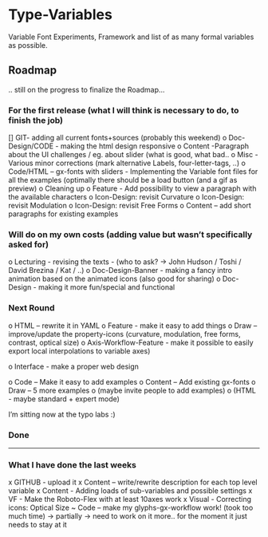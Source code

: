 # Type-Variables
Variable Font Experiments, Framework and list of as many formal variables as possible.


## Roadmap
.. still on the progress to finalize the Roadmap...

### For the first release (what I will think is necessary to do, to finish the job)
[] GIT- adding all current fonts+sources (probably this weekend) 
o Doc-Design/CODE - making the html design responsive
o Content -Paragraph about the UI challenges / eg. about slider (what is good, what bad.. 
o Misc - Various minor corrections (mark alternative Labels, four-letter-tags, ..)
o Code/HTML – gx-fonts with sliders - Implementing the Variable font files for all the examples (optimally there should be a load button (and a gif as preview)
o Cleaning up
o Feature - Add possibility to view a paragraph with the available characters
o Icon-Design: revisit Curvature
o Icon-Design: revisit Modulation
o Icon-Design: revisit Free Forms
o Content – add short paragraphs for existing examples

### Will do on my own costs (adding value but wasn’t specifically asked for)
o Lecturing - revising the texts - (who to ask? -> John Hudson / Toshi / David Brezina / Kat / ..) 
o Doc-Design-Banner - making a fancy intro animation based on the animated icons (also good for sharing)
o Doc-Design - making it more fun/special and functional

### Next Round 
o HTML – rewrite it in YAML
o Feature - make it easy to add things
o Draw – improve/update the property-icons (curvature, modulation, free forms, contrast, optical size)
o Axis-Workflow-Feature - make it possible to easily export local interpolations to variable axes)




o Interface - make a proper web design


o Code – Make it easy to add examples
o Content – Add existing gx-fonts
o Draw – 5 more examples
o (maybe invite people to add examples)
o (HTML - maybe standard + expert mode)

I’m sitting now at the typo labs :) 


### Done
---------------------------------
### What I have done the last weeks
x GITHUB - upload it
x Content – write/rewrite description for each top level variable
x Content - Adding loads of sub-variables and possible settings
x VF - Make the Roboto-Flex with at least 10axes work
x Visual - Correcting icons: Optical Size
~ Code – make my glyphs-gx-workflow work! (took too much time) 
-> partially -> need to work on it more.. for the moment it just needs to stay at it 
